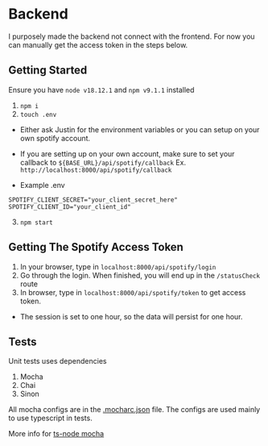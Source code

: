 # Backend

I purposely made the backend not connect with the frontend.
For now you can manually get the access token in the steps below.

## Getting Started

Ensure you have `node v18.12.1` and `npm v9.1.1` installed

1. `npm i`
1. `touch .env`
- Either ask Justin for the environment variables or you can setup on your own spotify account.
- If you are setting up on your own account, make sure to set your callback to `${BASE_URL}/api/spotify/callback` Ex. `http://localhost:8000/api/spotify/callback`

- Example .env
```.env
SPOTIFY_CLIENT_SECRET="your_client_secret_here"
SPOTIFY_CLIENT_ID="your_client_id"
```

3. `npm start` 

## Getting The Spotify Access Token

1. In your browser, type in `localhost:8000/api/spotify/login`
2. Go through the login. When finished, you will end up in the `/statusCheck` route
3. In browser, type in `localhost:8000/api/spotify/token` to get access token.
- The session is set to one hour, so the data will persist for one hour.

## Tests

Unit tests uses dependencies 
1. Mocha
2. Chai
3. Sinon

All mocha configs are in the [.mocharc.json](./.mocharc.json) file. The configs are used mainly to use typescript in tests.

More info for [ts-node mocha](https://typestrong.org/ts-node/docs/recipes/mocha/)